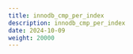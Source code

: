 ```yaml
---
title: innodb_cmp_per_index
description: innodb_cmp_per_index
date: 2024-10-09
weight: 20000
---
```

<style>
th, td {
  border: 1px solid rgb(190, 190, 190);
}
</style>
